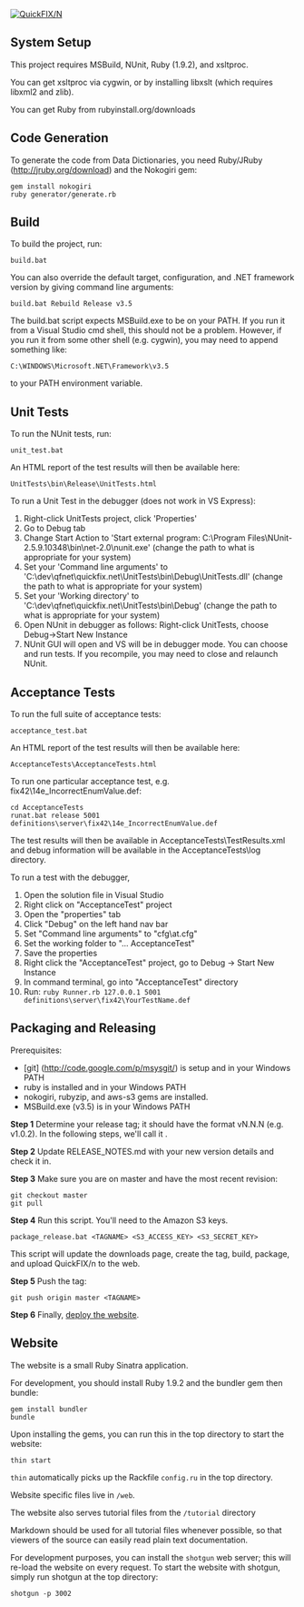 [![QuickFIX/N][1]][0]

System Setup
------------
This project requires MSBuild, NUnit, Ruby (1.9.2), and xsltproc.

You can get xsltproc via cygwin, or by installing libxslt (which requires
libxml2 and zlib).

You can get Ruby from rubyinstall.org/downloads

Code Generation
---------------
To generate the code from Data Dictionaries, you need Ruby/JRuby (http://jruby.org/download) and the Nokogiri gem:

    gem install nokogiri
    ruby generator/generate.rb


Build
-----
To build the project, run:

    build.bat

You can also override the default target, configuration, and .NET framework version by giving command line arguments:

    build.bat Rebuild Release v3.5


The build.bat script expects MSBuild.exe to be on your PATH.  If you run it
from a Visual Studio cmd shell, this should not be a problem.  However, if you
run it from some other shell (e.g. cygwin), you may need to append something
like:

    C:\WINDOWS\Microsoft.NET\Framework\v3.5

to your PATH environment variable.


Unit Tests
----------
To run the NUnit tests, run:

    unit_test.bat

An HTML report of the test results will then be available here:

    UnitTests\bin\Release\UnitTests.html

To run a Unit Test in the debugger (does not work in VS Express):

1. Right-click UnitTests project, click 'Properties'
2. Go to Debug tab
3. Change Start Action to 'Start external program: C:\Program Files\NUnit-2.5.9.10348\bin\net-2.0\nunit.exe'
   (change the path to what is appropriate for your system)
4. Set your 'Command line arguments' to 'C:\dev\qfnet\quickfix.net\UnitTests\bin\Debug\UnitTests.dll'
   (change the path to what is appropriate for your system)
5. Set your 'Working directory' to 'C:\dev\qfnet\quickfix.net\UnitTests\bin\Debug\'
   (change the path to what is appropriate for your system)
6. Open NUnit in debugger as follows:
   Right-click UnitTests, choose Debug->Start New Instance
7. NUnit GUI will open and VS will be in debugger mode.  You can choose and run tests.
   If you recompile, you may need to close and relaunch NUnit.


Acceptance Tests
----------------
To run the full suite of acceptance tests:

    acceptance_test.bat

An HTML report of the test results will then be available here:

    AcceptanceTests\AcceptanceTests.html

To run one particular acceptance test, e.g. fix42\14e_IncorrectEnumValue.def:

    cd AcceptanceTests
    runat.bat release 5001 definitions\server\fix42\14e_IncorrectEnumValue.def

The test results will then be available in AcceptanceTests\TestResults.xml and
debug information will be available in the AcceptanceTests\log directory.

To run a test with the debugger, 

  1. Open the solution file in Visual Studio
  2. Right click on "AcceptanceTest" project
  3. Open the "properties" tab
  4. Click "Debug" on the left hand nav bar
  5. Set "Command line arguments" to "cfg\at.cfg"
  6. Set the working folder to "... AcceptanceTest"
  7. Save the properties
  7. Right click the "AcceptanceTest" project, go to Debug -> Start New Instance
  8. In command terminal, go into "AcceptanceTest" directory
  9. Run: `ruby Runner.rb 127.0.0.1 5001 definitions\server\fix42\YourTestName.def`


Packaging and Releasing
-----------------------
Prerequisites: 

- [git] (http://code.google.com/p/msysgit/) is setup and in your Windows PATH
- ruby is installed and in your Windows PATH
- nokogiri, rubyzip, and aws-s3 gems are installed.
- MSBuild.exe (v3.5) is in your Windows PATH

**Step 1** Determine your release tag; it should have the format vN.N.N (e.g. v1.0.2).  In the following steps, we'll call it <TAGNAME>.

**Step 2** Update RELEASE_NOTES.md with your new version details and check it in.

**Step 3** Make sure you are on master and have the most recent revision:

    git checkout master
    git pull

**Step 4** Run this script.  You'll need to the Amazon S3 keys.

    package_release.bat <TAGNAME> <S3_ACCESS_KEY> <S3_SECRET_KEY>

This script will update the downloads page, create the tag, build, package, and upload QuickFIX/n to the web.

**Step 5** Push the tag:
    
	git push origin master <TAGNAME>

**Step 6** Finally, [deploy the website](quickfixn/wiki/Deploying-the-website).


Website
-------

The website is a small Ruby Sinatra application.

For development, you should install Ruby 1.9.2 and the bundler gem then
bundle:

    gem install bundler
    bundle

Upon installing the gems, you can run this in the top directory to
start the website:

    thin start

`thin` automatically picks up the Rackfile `config.ru` in the top
directory.

Website specific files live in `/web`.

The website also serves tutorial files from the `/tutorial` directory

Markdown should be used for all tutorial files whenever possible, so
that viewers of the source can easily read plain text documentation.

For development purposes, you can install the `shotgun` web server;
this will re-load the website on every request. To start the website
with shotgun, simply run shotgun at the top directory:

    shotgun -p 3002


[0]: http://quickfixn.org
[1]: http://quickfixn.org/images/qfn-logo/QuickFIX-n_logo-small.png
